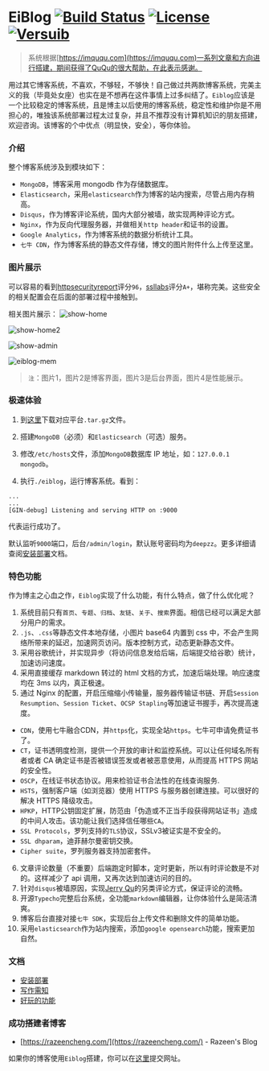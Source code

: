 # EiBlog [![Build Status](https://travis-ci.org/eiblog/eiblog.svg?branch=master)](https://travis-ci.org/eiblog/eiblog) [![License](https://img.shields.io/badge/license-MIT-brightgreen.svg)](LICENSE.md) [![Versuib](https://img.shields.io/github/tag/eiblog/eiblog.svg)](https://github.com/eiblog/eiblog/releases) 

> 系统根据[https://imququ.com](https://imququ.com)一系列文章和方向进行搭建，期间获得了QuQu的很大帮助，在此表示感谢。

用过其它博客系统，不喜欢，不够轻，不够快！自己做过共两款博客系统，完美主义的我（毕竟处女座）也实在是不想再在这件事情上过多纠结了。`Eiblog`应该是一个比较稳定的博客系统，且是博主以后使用的博客系统，稳定性和维护你是不用担心的，唯独该系统部署过程太过复杂，并且不推荐没有计算机知识的朋友搭建，欢迎咨询。该博客的个中优点（明显快，安全），等你体验。

<!--more-->

### 介绍

整个博客系统涉及到模块如下：

* `MongoDB`，博客采用 mongodb 作为存储数据库。
* `Elasticsearch`，采用`elasticsearch`作为博客的站内搜索，尽管占用内存稍高。
* `Disqus`，作为博客评论系统，国内大部分被墙，故实现两种评论方式。
* `Nginx`，作为反向代理服务器，并做相关`http header`和证书的设置。
* `Google Analytics`，作为博客系统的数据分析统计工具。
* `七牛 CDN`，作为博客系统的静态文件存储，博文的图片附件什么上传至这里。

### 图片展示

可以容易的看到[httpsecurityreport](https://httpsecurityreport.com/?report=deepzz.com)评分`96`，[ssllabs](https://www.ssllabs.com/ssltest/analyze.html?d=deepzz.com&latest)评分`A+`，堪称完美。这些安全的相关配置会在后面的部署过程中接触到。

相关图片展示：
![show-home](http://7xokm2.com1.z0.glb.clouddn.com/static/img/show-home1.png)

![show-home2](http://7xokm2.com1.z0.glb.clouddn.com/static/img/show-home2.png)

![show-admin](http://7xokm2.com1.z0.glb.clouddn.com/static/img/show-admin.png)

![eiblog-mem](http://7xokm2.com1.z0.glb.clouddn.com/img/eiblog-mem.png)

> `注`：图片1，图片2是博客界面，图片3是后台界面，图片4是性能展示。

### 极速体验
1. 到[这里](https://github.com/eiblog/eiblog/releases)下载对应平台`.tar.gz`文件。

2. 搭建`MongoDB`（必须）和`Elasticsearch`（可选）服务。

3. 修改`/etc/hosts`文件，添加`MongoDB`数据库 IP 地址，如：`127.0.0.1       mongodb`。

4. 执行`./eiblog`，运行博客系统。看到：
```
...
...
[GIN-debug] Listening and serving HTTP on :9000
```
代表运行成功了。

默认监听`9000`端口，后台`/admin/login`，默认账号密码均为`deepzz`。更多详细请查阅[安装部署](https://github.com/eiblog/eiblog/blob/master/docs/install.md)文档。

### 特色功能

作为博主之心血之作，`Eiblog`实现了什么功能，有什么特点，做了什么优化呢？

1. 系统目前只有`首页`、`专题`、`归档`、`友链`、`关于`、`搜索`界面。相信已经可以满足大部分用户的需求。
2. `.js`、`.css`等静态文件本地存储，小图片 base64 内置到 css 中，不会产生网络所带来的延迟，加速网页访问。版本控制方式，动态更新静态文件。
3. 采用谷歌统计，并实现异步（将访问信息发给后端，后端提交给谷歌）统计，加速访问速度。
4. 采用直接缓存 markdown 转过的 html 文档的方式，加速后端处理。响应速度均在 3ms 以内，真正极速。
5. 通过 Nginx 的配置，开启压缩缩小传输量，服务器传输证书链、开启`Session Resumption`、`Session Ticket`、`OCSP Stapling`等加速证书握手，再次提高速度。
  * `CDN`，使用七牛融合CDN，并`https`化，实现全站`https`。七牛可申请免费证书了。
  * `CT`，证书透明度检测，提供一个开放的审计和监控系统。可以让任何域名所有者或者 CA 确定证书是否被错误签发或者被恶意使用，从而提高 HTTPS 网站的安全性。
  * `OSCP`，在线证书状态协议。用来检验证书合法性的在线查询服务.
  * `HSTS`，强制客户端（如浏览器）使用 HTTPS 与服务器创建连接。可以很好的解决 HTTPS 降级攻击。
  * `HPKP`，HTTP公钥固定扩展，防范由「伪造或不正当手段获得网站证书」造成的中间人攻击。该功能让我们选择信任哪些`CA`。
  * `SSL Protocols`，罗列支持的`TLS`协议，SSLv3被证实是不安全的。
  * `SSL dhparam`，迪菲赫尔曼密钥交换。
  * `Cipher suite`，罗列服务器支持加密套件。
6. 文章评论数量（不重要）后端跑定时脚本，定时更新，所以有时评论数是不对的。这样减少了 api 调用，又再次达到加速访问的目的。
7. 针对`disqus`被墙原因，实现[Jerry Qu](https://imququ.com)的另类评论方式，保证评论的流畅。
8. 开源`Typecho`完整后台系统，全功能`markdown`编辑器，让你体验什么是简洁清爽。
9. 博客后台直接对接`七牛 SDK`，实现后台上传文件和删除文件的简单功能。
10. 采用`elasticsearch`作为站内搜索，添加`google opensearch`功能，搜索更加自然。

### 文档

* [安装部署](https://github.com/eiblog/eiblog/blob/master/docs/install.md)
* [写作需知](https://github.com/eiblog/eiblog/blob/master/docs/writing.md)
* [好玩的功能](https://github.com/eiblog/eiblog/blob/master/docs/amusing.md)

### 成功搭建者博客

* [https://razeencheng.com/](https://razeencheng.com/) - Razeen's Blog

如果你的博客使用`Eiblog`搭建，你可以在[这里](https://github.com/eiblog/eiblog/issues/1)提交网址。
